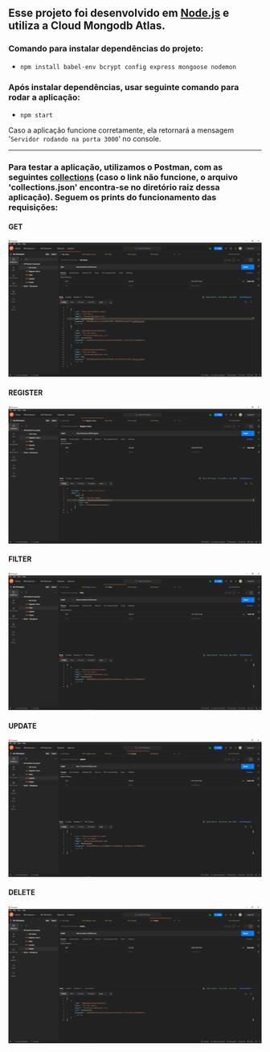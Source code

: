 ## Esse projeto foi desenvolvido em <a href="https://nodejs.org/en/download/">Node.js</a> e utiliza a Cloud Mongodb Atlas.

### Comando para instalar dependências do projeto: 
- `npm install babel-env bcrypt config express mongoose nodemon`

### Após instalar dependências, usar seguinte comando para rodar a aplicação:
- `npm start`

Caso a aplicação funcione corretamente, ela retornará a mensagem '`Servidor rodando na porta 3000`' no console.

<hr>

### Para testar a aplicação, utilizamos o Postman, com as seguintes <a href="https://github.com/rodrigozan/enterprise_connection_brq/blob/master/collections.json">collections</a> (caso o link não funcione, o arquivo 'collections.json' encontra-se no diretório raiz dessa aplicação). Seguem os prints do funcionamento das requisições:

#### GET
<img src="https://github.com/rodrigozan/enterprise_connection_brq/blob/master/imagens_testes/get.png" alt="GET">

#### REGISTER
<img src="https://github.com/rodrigozan/enterprise_connection_brq/blob/master/imagens_testes/registro.png" alt="REGISTER">

#### FILTER
<img src="https://github.com/rodrigozan/enterprise_connection_brq/blob/master/imagens_testes/filtro.png" alt="FILTER">

#### UPDATE
<img src="https://github.com/rodrigozan/enterprise_connection_brq/blob/master/imagens_testes/update.png" alt="UPDATE">

#### DELETE
<img src="https://github.com/rodrigozan/enterprise_connection_brq/blob/master/imagens_testes/delete.png" alt="DELETE">

